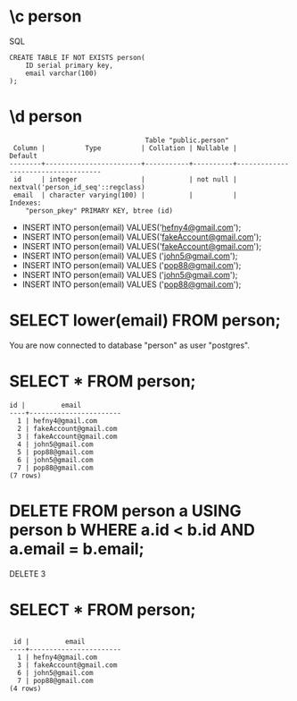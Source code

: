 # \c person

SQL 

```
CREATE TABLE IF NOT EXISTS person(
	ID serial primary key,
	email varchar(100)
);
```
# \d person

```
                                  Table "public.person"
 Column |          Type          | Collation | Nullable |              Default
--------+------------------------+-----------+----------+------------------------------------
 id     | integer                |           | not null | nextval('person_id_seq'::regclass)
 email  | character varying(100) |           |          |
Indexes:
    "person_pkey" PRIMARY KEY, btree (id)
```

- INSERT INTO person(email) VALUES('hefny4@gmail.com');
- INSERT INTO person(email) VALUES('fakeAccount@gmail.com');
- INSERT INTO person(email) VALUES('fakeAccount@gmail.com');
- INSERT INTO person(email) VALUES ('john5@gmail.com');
- INSERT INTO person(email) VALUES ('pop88@gmail.com');
- INSERT INTO person(email) VALUES ('john5@gmail.com');
- INSERT INTO person(email) VALUES ('pop88@gmail.com');

# SELECT lower(email) FROM person;

You are now connected to database "person" as user "postgres".

# SELECT * FROM person;

```
id |         email
----+-----------------------
  1 | hefny4@gmail.com
  2 | fakeAccount@gmail.com
  3 | fakeAccount@gmail.com
  4 | john5@gmail.com
  5 | pop88@gmail.com
  6 | john5@gmail.com
  7 | pop88@gmail.com
(7 rows)
```

 # DELETE FROM person a USING person b WHERE a.id < b.id AND a.email = b.email;


 DELETE 3


# SELECT * FROM person;

```

 id |         email
----+-----------------------
  1 | hefny4@gmail.com
  3 | fakeAccount@gmail.com
  6 | john5@gmail.com
  7 | pop88@gmail.com
(4 rows)

```




